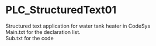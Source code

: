 # PLC_StructuredText01

Structured text application for water tank heater in CodeSys<br>
Main.txt for the declaration list.<br>
Sub.txt for the code<br>

